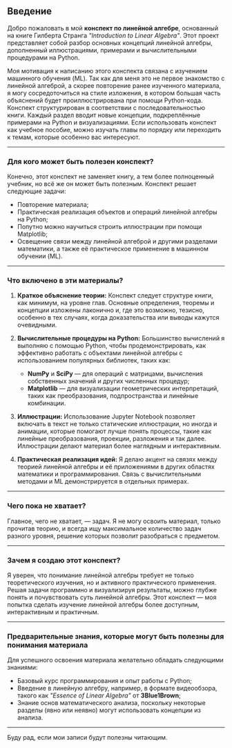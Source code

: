 ## Введение

Добро пожаловать в мой **конспект по линейной алгебре**, основанный на книге Гилберта Странга *"Introduction to Linear Algebra"*. Этот проект представляет собой разбор основных концепций линейной алгебры, дополненный иллюстрациями, примерами и вычислительными процедурами на Python. 

Моя мотивация к написанию этого конспекта связана с изучением машинного обучения (ML). Так как для меня это не первое знакомство с линейной алгеброй, а скорее повторение ранее изученного материала, я могу сосредоточиться на стиле изложения, в котором большая часть объяснений будет проиллюстрирована при помощи Python-кода. Конспект структурирован в соответствии с последовательностью книги. Каждый раздел вводит новые концепции, подкреплённые примерами на Python и визуализациями. Если использовать конспект как учебное пособие, можно изучать главы по порядку или переходить к темам, которые особенно вас интересуют.

---

### Для кого может быть полезен конспект?

Конечно, этот конспект не заменяет книгу, а тем более полноценный учебник, но всё же он может быть полезным. Конспект решает следующие задачи:

- Повторение материала;
- Практическая реализация объектов и операций линейной алгебры на Python;
- Попутно можно научиться строить иллюстрации при помощи Matplotlib;
- Освещение связи между линейной алгеброй и другими разделами математики, а также её практическое применение в машинном обучении (ML).

---

### Что включено в эти материалы?

1. **Краткое объяснение теории:**
   Конспект следует структуре книги, как минимум, на уровне глав. Основные определения, теоремы и концепции изложены лаконично и, где это возможно, тезисно, особенно в тех случаях, когда доказательства или выводы кажутся очевидными. 

2. **Вычислительные процедуры на Python:**
   Большинство вычислений я выполняю с помощью Python, чтобы продемонстрировать, как эффективно работать с объектами линейной алгебры с использованием популярных библиотек, таких как:
   - **NumPy** и **SciPy** — для операций с матрицами, вычисления собственных значений и других численных процедур;
   - **Matplotlib** — для визуализации геометрических интерпретаций, таких как преобразования, подпространства и линейные комбинации.

3. **Иллюстрации:**
   Использование Jupyter Notebook позволяет включать в текст не только статические иллюстрации, но иногда и анимации, которые помогают лучше понять процессы, такие как линейные преобразования, проекции, разложения и так далее. Иллюстрации делают материал более наглядным и интерактивным.

4. **Практическая реализация идей:**
   Я делаю акцент на связях между теорией линейной алгебры и её приложениями в других областях математики и программирования. Связь с вычислительными методами и ML демонстрируется в отдельных примерах.

---

### Чего пока не хватает?

Главное, чего не хватает, — задач. Я не могу освоить материал, только прочитав теорию, и всегда ищу максимальное количество задач разного уровня, решение которых позволит разобраться с предметом.

---

### Зачем я создаю этот конспект?

Я уверен, что понимание линейной алгебры требует не только теоретического изучения, но и активного практического применения. Решая задачи программно и визуализируя результаты, можно глубже понять и почувствовать суть линейной алгебры. Этот конспект — моя попытка сделать изучение линейной алгебры более доступным, интерактивным и практичным.

---

### Предварительные знания, которые могут быть полезны для понимания материала

Для успешного освоения материала желательно обладать следующими знаниями:
- Базовый курс программирования и опыт работы с Python;
- Введение в линейную алгебру, например, в формате видеообзора, такого как *"Essence of Linear Algebra"* от **3Blue1Brown**;
- Знание основ математического анализа, поскольку некоторые разделы (явно или неявно) могут использовать концепции из анализа.

---

Буду рад, если мои записи будут полезны читающим.